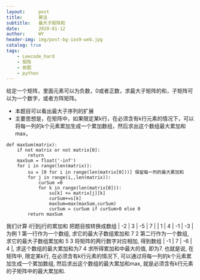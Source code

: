 ```yaml
---
layout:     post
title:      算法
subtitle:   最大子矩阵和
date:       2020-01-12
author:     WY
header-img: img/post-bg-ios9-web.jpg
catalog: true
tags:
    - Leecode_hard
    - 矩阵
    - 依图
    - python
---
```

给定一个矩阵，里面元素可以为负数，0或者正数，求最大子矩阵的和，子矩阵可以为一个数字，或者方阵矩阵。

- 本题目可以看出最大子序列的扩展
- 主要思想是，在矩阵中，如果限定某k行，在必须含有k行元素的情况下，可以将每一列的k个元素累加生成一个累加数组，然后求出这个数组最大累加和max，

```
def maxSum(matrix):
    if not matrix or not matrix[0]:
        return 
    maxSum = float('-inf')
    for i in range(len(matrix)):
        su = [0 for i in range(len(matrix[0]))] 保留每一列的最大累加和
        for j in range(i,,len(matrix)):
            curSum =0
            for k in range(len(matrix[0])):
                su[k] += matrix[j][k]
                curSum+=s[k]
                maxSum=max(maxSum,curSum)
                curSum = curSum if curSum>0 else 0
        return maxSum

```

我们计算 i行到j行的累加和 把题目按转换成数组
| -2 | 3 | -5 | 7 |
| 1 | 4 | -1 | -3 |
为例
1 第一行作为一个数组, 求它的最大子数组累加和 7
2 第二行作为一个数组, 求它的最大子数组累加和 5
3 将矩阵的两行数字对应相加, 得到数组 | -1 | 7 | -6 | 4 |, 求这个数组的最大累加和为7
4 求所得累加和中最大的值, 即为7.
也就是说, 在矩阵中, 限定某k行, 在必须含有k行元素的情况下, 可以通过将每一列的k个元素累加生成一个累加数组, 然后求出这个数组的最大累加和max, 就是必须含有k行元素的子矩阵中的最大累加和.
